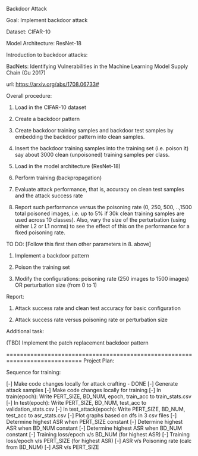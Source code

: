Backdoor Attack

Goal: Implement backdoor attack

Dataset: CIFAR-10

Model Architecture: ResNet-18

Introduction to backdoor attacks:

BadNets: Identifying Vulnerabilities in the Machine Learning Model Supply Chain (Gu 2017)

url: https://arxiv.org/abs/1708.06733#

Overall procedure:

1. Load in the CIFAR-10 dataset

2. Create a backdoor pattern

3. Create backdoor training samples and backdoor test samples by embedding the backdoor pattern into clean samples.

4. Insert the backdoor training samples into the training set (i.e. poison it) say about 3000 clean (unpoisoned) training samples per class.

5. Load in the model architecture (ResNet-18)

6. Perform training (backpropagation)

7. Evaluate attack performance, that is, accuracy on clean test samples and the attack success rate

8. Report such performance versus the poisoning rate (0, 250, 500, ..,1500 total poisoned images, i.e. up to 5% if 30k clean training samples are used across 10 classes). Also, vary the size of the perturbation (using either L2 or L1 norms) to see the effect of this on the performance for a fixed poisoning rate. 

TO DO: [Follow this first then other parameters in 8. above]

1. Implement a backdoor pattern

2. Poison the training set

3. Modify the configurations: poisoning rate (250 images to 1500 images) OR perturbation size (from 0 to 1)

Report:

1. Attack success rate and clean test accuracy for basic configuration

2. Attack success rate versus poisoning rate or perturbation size

Additional task:

(TBD) Implement the patch replacement backdoor pattern

============================================================================
Project Plan:

Sequence for training:

[-] Make code changes locally for attack crafting - DONE
[-] Generate attack samples
[-] Make code changes locally for training
[-] In train(epoch): Write PERT_SIZE, BD_NUM, epoch, train_acc to train_stats.csv
[-] In test(epoch): Write PERT_SIZE, BD_NUM, test_acc to validation_stats.csv
[-] In test_attack(epoch): Write PERT_SIZE, BD_NUM, test_acc to asr_stats.csv
[-] Plot graphs based on dfs in 3 csv files
    [-] Determine highest ASR when PERT_SIZE constant
    [-] Determine highest ASR when BD_NUM constant
    [-] Determine highest ASR when BD_NUM constant
    [-] Training loss/epoch v/s BD_NUM (for highest ASR)
    [-] Training loss/epoch v/s PERT_SIZE (for highest ASR)
    [-] ASR v/s Poisoning rate (calc from BD_NUM)
    [-] ASR v/s PERT_SIZE

